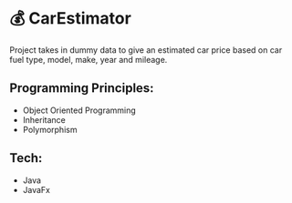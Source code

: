 # 💰 CarEstimator  

Project takes in dummy data to give an estimated car price based on car fuel type, model, make, year and mileage. 

## Programming Principles:

- Object Oriented Programming 
- Inheritance
- Polymorphism 

## Tech:

- Java
- JavaFx
